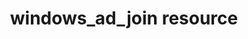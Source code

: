 ---
resource_reference: true
properties_shortcode: 
resources_common_guards: true
resources_common_notification: true
resources_common_properties: true
title: windows_ad_join resource
resource: windows_ad_join
aliases:
- "/resource_windows_ad_join.html"
menu:
  infra:
    title: windows_ad_join
    identifier: chef_infra/cookbook_reference/resources/windows_ad_join windows_ad_join
    parent: chef_infra/cookbook_reference/resources
resource_description_list:
- markdown: Use the **windows_ad_join** resource to join a Windows Active Directory
    domain.
resource_new_in: '14.0'
syntax_full_code_block: |-
  windows_ad_join 'name' do
    domain_name          String # default value: 'name' unless specified
    domain_password      String
    domain_user          String
    new_hostname         String
    ou_path              String
    reboot               Symbol # default value: :immediate
    reboot_delay         Integer # default value: 0
    sensitive            true, false # default value: true
    workgroup_name       String
    action               Symbol # defaults to :join if not specified
  end
syntax_properties_list: 
syntax_full_properties_list:
- "`windows_ad_join` is the resource."
- "`name` is the name given to the resource block."
- "`action` identifies which steps Chef Infra Client will take to bring the node into
  the desired state."
- "`domain_name`, `domain_password`, `domain_user`, `new_hostname`, `ou_path`, `reboot`,
  `reboot_delay`, `sensitive`, and `workgroup_name` are the properties available to
  this resource."
actions_list:
  :join:
    markdown: Default. Join the Active Directory domain.
  :leave:
    markdown: Leave an Active Directory domain and re-join a workgroup.
  :nothing:
    shortcode: resources_common_actions_nothing.md
properties_list:
- property: domain_name
  ruby_type: String
  required: false
  default_value: The resource block's name
  description_list:
  - markdown: An optional property to set the FQDN of the Active Directory domain
      to join if it differs from the resource block's name.
- property: domain_password
  ruby_type: String
  required: true
  description_list:
  - markdown: 'The password for the domain user. Note that this resource is set to
      hide sensitive information by default. '
- property: domain_user
  ruby_type: String
  required: true
  description_list:
  - markdown: The domain user that will be used to join the domain.
- property: new_hostname
  ruby_type: String
  required: false
  new_in: '14.5'
  description_list:
  - markdown: Specifies a new hostname for the computer in the new domain.
- property: ou_path
  ruby_type: String
  required: false
  description_list:
  - markdown: The path to the Organizational Unit where the host will be placed.
- property: reboot
  ruby_type: Symbol
  required: false
  default_value: ":immediate"
  allowed_values: ":delayed, :immediate, :never, :reboot_now, :request_reboot"
  description_list:
  - markdown: Controls the system reboot behavior post domain joining. Reboot immediately,
      after the Chef Infra Client run completes, or never. Note that a reboot is necessary
      for changes to take effect.
- property: reboot_delay
  ruby_type: Integer
  required: false
  default_value: '0'
  new_in: '16.5'
  description_list:
  - markdown: The amount of time (in minutes) to delay a reboot request.
- property: sensitive
  ruby_type: true, false
  required: false
  default_value: 'true'
  description_list:
  - markdown: 
- property: workgroup_name
  ruby_type: String
  required: false
  new_in: '15.4'
  description_list:
  - markdown: Specifies the name of a workgroup to which the computer is added to
      when it is removed from the domain. The default value is WORKGROUP. This property
      is only applicable to the :leave action.
examples: |
  **Join a domain**

  ```ruby
  windows_ad_join 'ad.example.org' do
    domain_user 'nick'
    domain_password 'p@ssw0rd1'
  end
  ```

  **Join a domain, as `win-workstation`**

  ```ruby
  windows_ad_join 'ad.example.org' do
    domain_user 'nick'
    domain_password 'p@ssw0rd1'
    new_hostname 'win-workstation'
  end
  ```

  **Leave the current domain and re-join the `local` workgroup**

  ```ruby
  windows_ad_join 'Leave domain' do
    action :leave
    workgroup 'local'
  end
  ```
---